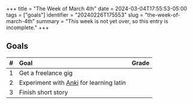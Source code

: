 +++
title      = "The Week of March 4th"
date       = 2024-03-04T17:55:53-05:00
tags       = ["goals"]
identifier = "20240226T175553"
slug       = "the-week-of-march-4th"
summary    = "This week is not yet over, so this entry is incomplete."
+++
## Goals
| # | Goal                                                                 | Grade |
|:--|:---------------------------------------------------------------------|:------|
| 1 | Get a freelance gig                                                  |       |
| 2 | Experiment with [Anki](https://apps.ankiweb.net/) for learning latin |       |
| 3 | Finish short story                                                   |       |
